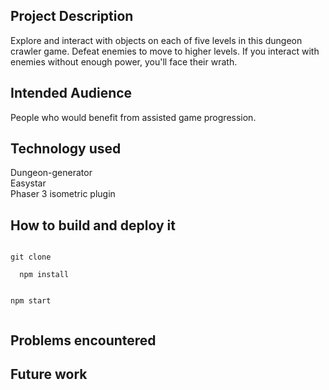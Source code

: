 <h2> Project Description </h2>

Explore and interact with objects on each of five levels in this dungeon crawler game. Defeat enemies to move to higher levels. If you interact with enemies without enough power, you'll face their wrath. 

<h2> Intended Audience </h2>

People who would benefit from assisted game progression.

<h2> Technology used </h2>

Dungeon-generator <br>
Easystar <br>
Phaser 3 isometric plugin <br>

<h2> How to build and deploy it </h2>

<code>
git clone
  </code>
<code> 
  npm install <br>
  </code>
  <code>
npm start <br>
</code>

<h2> Problems encountered </h2>

<h2> Future work </h2>

